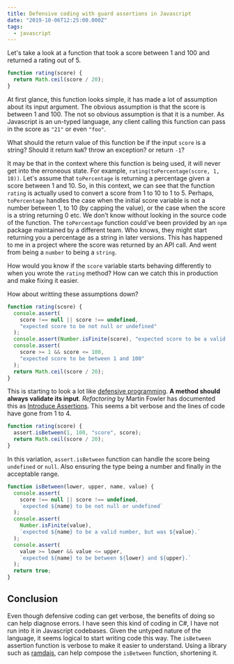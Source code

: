 ```yaml
---
title: Defensive coding with guard assertions in Javascript
date: "2019-10-06T12:25:00.000Z"
tags:
  - javascript
---
```


Let's take a look at a function that took a score between 1 and 100 and returned a rating out of 5.

```javascript
function rating(score) {
  return Math.ceil(score / 20);
}
```

At first glance, this function looks simple, it has made a lot of assumption about its input argument. The obvious assumption is that the score is between 1 and 100. The not so obvious assumption is that it is a number. As Javascript is an un-typed language, any client calling this function can pass in the score as `"21"` or even `"foo"`.

What should the return value of this function be if the input `score` is a string? Should it return `NaN`? throw an exception? or return `-1`?

It may be that in the context where this function is being used, it will never get into the erroneous state. For example, `rating(toPercentage(score, 1, 10))`. Let's assume that `toPercentage` is returning a percentage given a score between 1 and 10. So, in this context, we can see that the function `rating` is actually used to convert a score from 1 to 10 to 1 to 5. Perhaps, `toPercentage` handles the case when the initial score variable is not a number between 1, to 10 (by capping the value), or the case when the score is a string returning 0 etc. We don’t know without looking in the source code of the function. The `toPercentage` function could've been provided by an `npm` package maintained by a different team. Who knows, they might start returning you a percentage as a string in later versions. This has happened to me in a project where the score was returned by an API call. And went from being a `number` to being a `string`.

How would you know if the `score` variable starts behaving differently to when you wrote the `rating` method? How can we catch this in production and make fixing it easier.

How about writting these assumptions down?

```javascript
function rating(score) {
  console.assert(
    score !== null || score !== undefined,
    "expected score to be not null or undefined"
  );
  console.assert(Number.isFinite(score), "expected score to be a valid number");
  console.assert(
    score >= 1 && score <= 100,
    "expected score to be between 1 and 100"
  );
  return Math.ceil(score / 20);
}
```

This is starting to look a lot like [defensive programming](https://en.wikipedia.org/wiki/Defensive_programming). **A method should always validate its input**. _Refactoring_ by Martin Fowler has documented this as [Introduce Assertions](https://refactoring.com/catalog/introduceAssertion.html). This seems a bit verbose and the lines of code have gone from 1 to 4.

```javascript
function rating(score) {
  assert.isBetween(1, 100, "score", score);
  return Math.ceil(score / 20);
}
```

In this variation, `assert.isBetween` function can handle the score being `undefined` or `null`. Also ensuring the type being a number and finally in the acceptable range.

```javascript
function isBetween(lower, upper, name, value) {
  console.assert(
    score !== null || score !== undefined,
    `expected ${name} to be not null or undefined`
  );
  console.assert(
    Number.isFinite(value),
    `expected ${name} to be a valid number, but was ${value}.`
  );
  console.assert(
    value >= lower && value <= upper,
    `expected ${name} to be between ${lower} and ${upper}.`
  );
  return true;
}
```

## Conclusion

Even though defensive coding can get verbose, the benefits of doing so can help diagnose errors. I have seen this kind of coding in C#, I have not run into it in Javascript codebases. Given the untyped nature of the language, it seems logical to start writing code this way. The `isBetween` assertion function is verbose to make it easier to understand. Using a library such as [ramdajs](http://ramdajs.com/), can help compose the `isBetween` function, shortening it.

<!--stackedit_data:
eyJoaXN0b3J5IjpbMTgzMTI2MzQzMl19
-->

